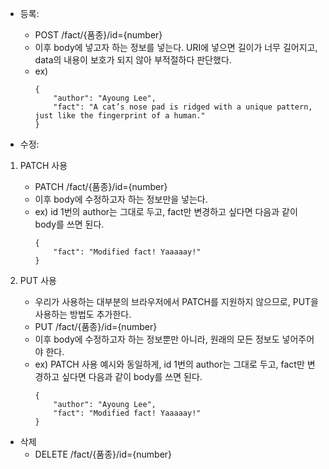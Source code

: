 <!-- TODO -->
- 등록:
    - POST /fact/{품종}/id={number}
    - 이후 body에 넣고자 하는 정보를 넣는다. URI에 넣으면 길이가 너무 길어지고, data의 내용이 보호가 되지 않아 부적절하다 판단했다.
    - ex)
        ```
        {
            "author": "Ayoung Lee",
            "fact": "A cat’s nose pad is ridged with a unique pattern, just like the fingerprint of a human."
        }
        ```

- 수정:

1. PATCH 사용
    - PATCH /fact/{품종}/id={number}
    - 이후 body에 수정하고자 하는 정보만을 넣는다.
    - ex) id 1번의 author는 그대로 두고, fact만 변경하고 싶다면 다음과 같이 body를 쓰면 된다.
        ```
        {
            "fact": "Modified fact! Yaaaaay!"
        }
        ```

2. PUT 사용
    - 우리가 사용하는 대부분의 브라우저에서 PATCH를 지원하지 않으므로, PUT을 사용하는 방법도 추가한다.
    - PUT /fact/{품종}/id={number}
    - 이후 body에 수정하고자 하는 정보뿐만 아니라, 원래의 모든 정보도 넣어주어야 한다.
    - ex) PATCH 사용 예시와 동일하게, id 1번의 author는 그대로 두고, fact만 변경하고 싶다면 다음과 같이 body를 쓰면 된다.
        ```
        {
            "author": "Ayoung Lee",
            "fact": "Modified fact! Yaaaaay!"
        }
        ```


- 삭제
    - DELETE /fact/{품종}/id={number}


